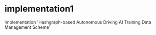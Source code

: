 # implementation1
Implementation 'Hashgraph-based Autonomous Driving AI Training Data Management Scheme'

